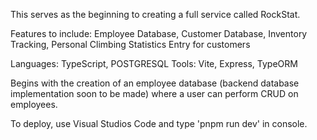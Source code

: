 This serves as the beginning to creating a full service called RockStat.

Features to include:
Employee Database,
Customer Database,
Inventory Tracking,
Personal Climbing Statistics Entry for customers

Languages: TypeScript, POSTGRESQL
Tools: Vite, Express, TypeORM

Begins with the creation of an employee database (backend database implementation soon to be made) where a user can perform CRUD on employees.

To deploy, use Visual Studios Code and type 'pnpm run dev' in console.
